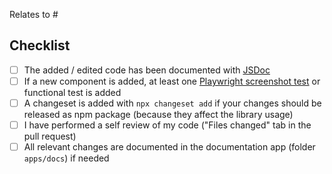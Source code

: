 <!-- Is your PR related to an issue? Then please link it via the "Relates to #" below. Else, remove it. -->

Relates to #

<!-- Briefly describe the changes of this PR. -->

## Checklist

- [ ] The added / edited code has been documented with [JSDoc](https://jsdoc.app/about-getting-started)
- [ ] If a new component is added, at least one [Playwright screenshot test](https://github.com/SchwarzIT/onyx/actions/workflows/playwright-screenshots.yml) or functional test is added
- [ ] A changeset is added with `npx changeset add` if your changes should be released as npm package (because they affect the library usage)
- [ ] I have performed a self review of my code ("Files changed" tab in the pull request)
- [ ] All relevant changes are documented in the documentation app (folder `apps/docs`) if needed
